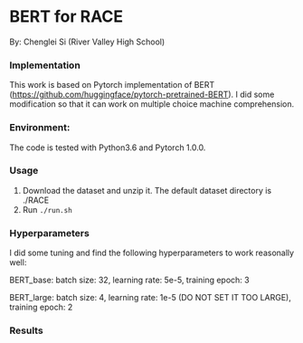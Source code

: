 # BERT for RACE

By: Chenglei Si (River Valley High School)

### Implementation
This work is based on Pytorch implementation of BERT (https://github.com/huggingface/pytorch-pretrained-BERT). I did some modification so that it can work on multiple choice machine comprehension.

### Environment:
The code is tested with Python3.6 and Pytorch 1.0.0.

### Usage
1. Download the dataset and unzip it. The default dataset directory is ./RACE
2. Run ```./run.sh```

### Hyperparameters
I did some tuning and find the following hyperparameters to work reasonally well:

BERT_base: batch size: 32, learning rate: 5e-5, training epoch: 3

BERT_large: batch size: 4, learning rate: 1e-5 (DO NOT SET IT TOO LARGE), training epoch: 2

### Results






